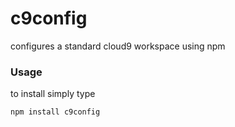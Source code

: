 # c9config
configures a standard cloud9 workspace using npm

### Usage
to install simply type

```
npm install c9config
```